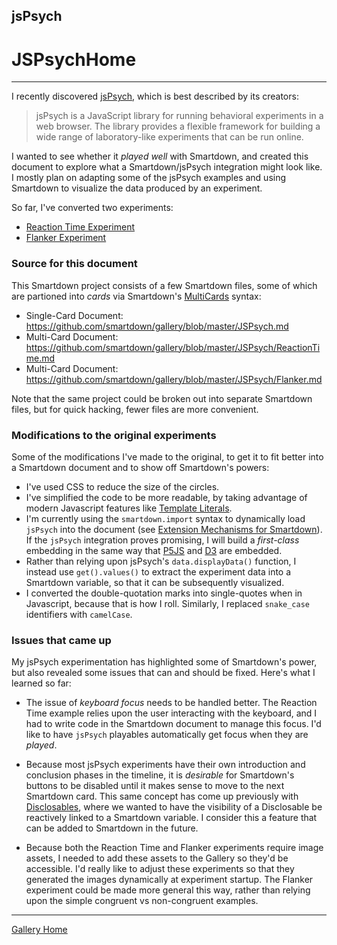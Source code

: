 ## jsPsych

# JSPsychHome
---

I recently discovered [jsPsych](https://www.jspsych.org), which is best described by its creators:

> jsPsych is a JavaScript library for running behavioral experiments in a web browser. The library provides a flexible framework for building a wide range of laboratory-like experiments that can be run online.

I wanted to see whether it *played well* with Smartdown, and created this document to explore what a Smartdown/jsPsych integration might look like. I mostly plan on adapting some of the jsPsych examples and using Smartdown to visualize the data produced by an experiment.

So far, I've converted two experiments:

- [Reaction Time Experiment](:@JSPsych/ReactionTime)
- [Flanker Experiment](:@JSPsych/Flanker)

### Source for this document

This Smartdown project consists of a few Smartdown files, some of which are partioned into *cards* via Smartdown's [MultiCards](https://smartdown.site/#gallery/Multicards.md) syntax:

- Single-Card Document: https://github.com/smartdown/gallery/blob/master/JSPsych.md
- Multi-Card Document: https://github.com/smartdown/gallery/blob/master/JSPsych/ReactionTime.md
- Multi-Card Document: https://github.com/smartdown/gallery/blob/master/JSPsych/Flanker.md

Note that the same project could be broken out into separate Smartdown files, but for quick hacking, fewer files are more convenient.

### Modifications to the original experiments

Some of the modifications I've made to the original, to get it to fit better into a Smartdown document and to show off Smartdown's powers:

- I've used CSS to reduce the size of the circles.
- I've simplified the code to be more readable, by taking advantage of modern Javascript features like [Template Literals](https://developer.a.org/en-US/docs/Web/JavaScript/Reference/Template_literals).
- I'm currently using the `smartdown.import` syntax to dynamically load `jsPsych` into the document (see [Extension Mechanisms for Smartdown](https://smartdown.site/#gallery/Extensions.md)). If the `jsPsych` integration proves promising, I will build a *first-class* embedding in the same way that [P5JS](https://smartdown.site/#gallery/P5JS.md) and [D3](https://smartdown.site/#gallery/D3.md) are embedded.
- Rather than relying upon jsPsych's `data.displayData()` function, I instead use `get().values()` to extract the experiment data into a Smartdown variable, so that it can be subsequently visualized.
- I converted the double-quotation marks into single-quotes when in Javascript, because that is how I roll. Similarly, I replaced `snake_case` identifiers with `camelCase`.


### Issues that came up

My jsPsych experimentation has highlighted some of Smartdown's power, but also revealed some issues that can and should be fixed. Here's what I learned so far:

- The issue of *keyboard focus* needs to be handled better. The Reaction Time example relies upon the user interacting with the keyboard, and I had to write code in the Smartdown document to manage this focus. I'd like to have `jsPsych` playables automatically get focus when they are *played*.

- Because most jsPsych experiments have their own introduction and conclusion phases in the timeline, it is *desirable* for Smartdown's buttons to be disabled until it makes sense to move to the next Smartdown card. This same concept has come up previously with [Disclosables](https://smartdown.site/#gallery/Disclosables.md), where we wanted to have the visibility of a Disclosable be reactively linked to a Smartdown variable. I consider this a feature that can be added to Smartdown in the future.

- Because both the Reaction Time and Flanker experiments require image assets, I needed to add these assets to the Gallery so they'd be accessible. I'd really like to adjust these experiments so that they generated the images dynamically at experiment startup. The Flanker experiment could be made more general this way, rather than relying upon the simple congruent vs non-congruent examples.

---

[Gallery Home](:@Home)
